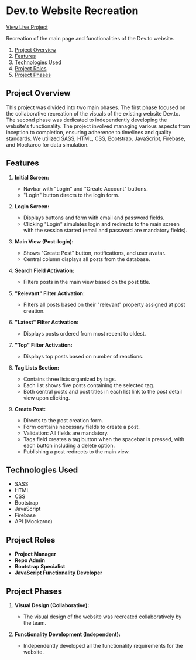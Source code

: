 # Dev.to Website Recreation

[View Live Project](https://devtobyme.vercel.app/)

Recreation of the main page and functionalities of the Dev.to website.

1. [Project Overview](#project-overview)
2. [Features](#features)
3. [Technologies Used](#technologies-used)
4. [Project Roles](#project-roles)
5. [Project Phases](#project-phases)

## Project Overview

This project was divided into two main phases. The first phase focused on the collaborative recreation of the visuals of the existing website Dev.to. The second phase was dedicated to independently developing the website's functionality. The project involved managing various aspects from inception to completion, ensuring adherence to timelines and quality standards. We utilized SASS, HTML, CSS, Bootstrap, JavaScript, Firebase, and Mockaroo for data simulation.

## Features

1. **Initial Screen:** 
    - Navbar with "Login" and "Create Account" buttons.
    - "Login" button directs to the login form.

2. **Login Screen:** 
    - Displays buttons and form with email and password fields.
    - Clicking "Login" simulates login and redirects to the main screen with the session started (email and password are mandatory fields).

3. **Main View (Post-login):**
    - Shows "Create Post" button, notifications, and user avatar.
    - Central column displays all posts from the database.

4. **Search Field Activation:** 
    - Filters posts in the main view based on the post title.

5. **"Relevant" Filter Activation:** 
    - Filters all posts based on their "relevant" property assigned at post creation.

6. **"Latest" Filter Activation:** 
    - Displays posts ordered from most recent to oldest.

7. **"Top" Filter Activation:** 
    - Displays top posts based on number of reactions.

8. **Tag Lists Section:**
    - Contains three lists organized by tags.
    - Each list shows five posts containing the selected tag.
    - Both central posts and post titles in each list link to the post detail view upon clicking.

9. **Create Post:** 
    - Directs to the post creation form.
    - Form contains necessary fields to create a post.
    - Validation: All fields are mandatory.
    - Tags field creates a tag button when the spacebar is pressed, with each button including a delete option.
    - Publishing a post redirects to the main view.

## Technologies Used

- SASS
- HTML
- CSS
- Bootstrap
- JavaScript
- Firebase
- API (Mockaroo)

## Project Roles

- **Project Manager**
- **Repo Admin**
- **Bootstrap Specialist**
- **JavaScript Functionality Developer**

## Project Phases

1. **Visual Design (Collaborative):**
    - The visual design of the website was recreated collaboratively by the team.

2. **Functionality Development (Independent):**
    - Independently developed all the functionality requirements for the website.

